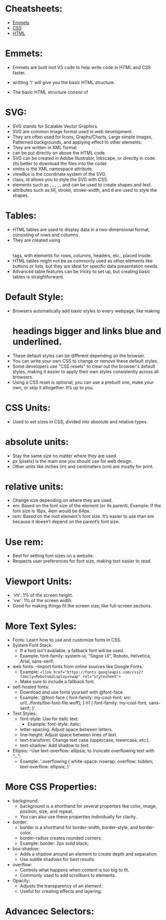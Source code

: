 # Cheatsheets:
- [Emmets](https://docs.emmet.io/cheat-sheet/)
- [CSS](https://htmlcheatsheet.com/css/)
- [HTML](https://htmlcheatsheet.com/)

# Emmets:
- Emmets are built inot VS code to help write code in HTML and CSS faster.
- writting '!' will give you the basic HTML structure.
- The basic HTML structure consist of 
    <!DOCTYPE html>
    <html lang="en">
    <head>
        <meta charset="UTF-8">
        <meta name="viewport" content="width=device-width, initial-scale=1.0">
        <title>Document</title>
    </head>
    <body>

    </body>
    </html>

# SVG:
- SVG stands for Scalable Vector Graphics.
- SVG are common image format used in web development.
- They are often used for Icons, Graphs/Charts, Large simple images, Patterned backgrounds, and applying effect to other elements.
- They are written in XML format
- can be put directly on above the HTML code.
- SVG can be created in Adobe Illustrator, Inkscape, or directly in code. (its better to download the files into the code)
- xmlns is the XML namespace attribute.
- viewBox is the coordinate system of the SVG.
- class, id allows you to style the SVG with CSS.
- elements such as <circle>, <rect>, <path>, <text>, <polygon>, <path> and <text> can be used to create shapes and text.
- attributes such as fill, stroke, stroke-width, and d are used to style the shapes.

# Tables:
- HTML tables are used to display data in a two-dimensional format, consisting of rows and columns.
- They are created using <table></table> tags, with elements for rows, columns, headers, etc., placed inside.
- HTML tables might not be as commonly used as other elements like buttons or lists, but they are ideal for specific data presentation needs.
- Advanced table features can be tricky to set up, but creating basic tables is straightforward.

# Default Style:
- Browsers automatically add basic styles to every webpage, like making <h1> headings bigger and <a> links blue and underlined.
- These default styles can be different depending on the browser.
- You can write your own CSS to change or remove these default styles.
- Some developers use "CSS resets" to clear out the browser's default styles, making it easier to apply their own styles consistently across all browsers.
- Using a CSS reset is optional; you can use a prebuilt one, make your own, or skip it altogether. It’s up to you.

# CSS Units:
- Used to set sizes in CSS, divided into absolute and relative types.

# absolute units:
- Stay the same size no matter where they are used.
- px (pixels) is the main one you should use for web design.
- Other units like inches (in) and centimeters (cm) are mostly for print.

# relative units:
- Change size depending on where they are used.
- em: Based on the font size of the element (or its parent). Example: If the font size is 16px, 4em would be 64px.
- rem: Based on the root element's font size. It’s easier to use than em because it doesn’t depend on the parent’s font size.

# Use rem:
- Best for setting font sizes on a website.
- Respects user preferences for font size, making text easier to read.

# Viewport Units:
- 'vh': 1% of the screen height.
- 'vw': 1% of the screen width.
- Good for making things fit the screen size, like full-screen sections.

# More Text Syles:
- Fonts: Learn how to use and customize fonts in CSS.
- System Font Stack:
    - If a font isn't available, a fallback font will be used.
    - Example: font-family: system-ui, "Segoe UI", Roboto, Helvetica, Arial, sans-serif;
- web fonts:
    -Import fonts from online sources like Google Fonts.
    - Example: `<link href="https://fonts.googleapis.com/css2?family=Roboto&display=swap" rel="stylesheet">`
    - Make sure to include a fallback font.
- self-hosted fonts:
    - Download and use fonts yourself with @font-face.
    - Example: '@font-face
                    { font-family: my-cool-font; 
                    src: url(../fonts/the-font-file.woff);
                    } 
                    h1 { 
                        font-family: my-cool-font, sans-serif;
                    }'
- Text Styles:
    - font-style: Use for italic text.
        - Example: font-style: italic;
    - letter-spacing: Adjust space between letters.
    - line-height: Adjust space between lines of text.
    - text-transform: Change text case (uppercase, lowercase, etc.).
    - text-shadow: Add shadow to text.
- Ellipsis:
    -Use text-overflow: ellipsis; to truncate overflowing text with “...”:
    - Example: '.overflowing {
                white-space: nowrap;
                overflow: hidden;
                text-overflow: ellipsis;
                }'

# More CSS Properties:
- background:
    - background is a shorthand for several properties like color, image, position, size, and repeat.
    - You can also use these properties individually for clarity.
- border:
    - border is a shorthand for border-width, border-style, and border-color.
    - border-radius creates rounded corners.
    - Example: border: 2px solid black;
- box-shadow:
    - Adds a shadow around an element to create depth and separation.
    - Use subtle shadows for best results.
- overflow: 
    - Controls what happens when content is too big to fit.
    - Commonly used to add scrollbars to elements.
- Opacity:
    - Adjusts the transparency of an element.
    - Useful for creating effects and layering.

# Advancec Selectors:
